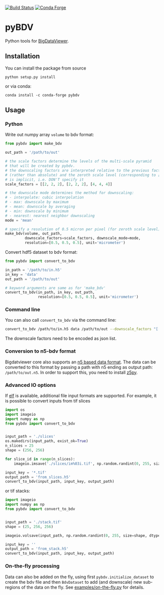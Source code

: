 [![Build Status](https://github.com/constantinpape/pybdv/workflows/build/badge.svg)](https://github.com/constantinpape/pybdv/actions)
[![Conda Forge](https://img.shields.io/conda/vn/conda-forge/pybdv.svg)](https://anaconda.org/conda-forge/pybdv)

# pyBDV

Python tools for [BigDataViewer](https://imagej.net/BigDataViewer).


## Installation

You can install the package from source
```
python setup.py install
```
or via conda:
```
conda install -c conda-forge pybdv
```


## Usage

### Python

Write out numpy array `volume` to bdv format:
```python
from pybdv import make_bdv

out_path = '/path/to/out'

# the scale factors determine the levels of the multi-scale pyramid
# that will be created by pybdv.
# the downscaling factors are interpreted relative to the previous factor
# (rather than absolute) and the zeroth scale level (corresponding to [1, 1, 1])
# is implicit, i.e. DON'T specify it
scale_factors = [[2, 2, 2], [2, 2, 2], [4, 4, 4]]

# the downscale mode determines the method for downscaling:
# - interpolate: cubic interpolation
# - max: downscale by maximum
# - mean: downscale by averaging
# - min: downscale by minimum
# - nearest: nearest neighbor downscaling
mode = 'mean'

# specify a resolution of 0.5 micron per pixel (for zeroth scale level)
make_bdv(volume, out_path,
         downscale_factors=scale_factors, downscale_mode=mode,
         resolution=[0.5, 0.5, 0.5], unit='micrometer')
```

Convert hdf5 dataset to bdv format:
```python
from pybdv import convert_to_bdv

in_path = '/path/to/in.h5'
in_key = 'data'
out_path = '/path/to/out'

# keyword arguments are same as for 'make_bdv'
convert_to_bdv(in_path, in_key, out_path,
               resolution=[0.5, 0.5, 0.5], unit='micrometer')
```

### Command line

You can also call `convert_to_bdv` via the command line:
```bash
convert_to_bdv /path/to/in.h5 data /path/to/out --downscale_factors "[[2, 2, 2], [2, 2, 2], [4, 4, 4]]" --downscale_mode nearest --resolution 0.5 0.5 0.5 --unit micrometer
```

The downscale factors need to be encoded as json list.


### Conversion to n5-bdv format

Bigdatviewer core also supports an [n5 based data format](https://github.com/bigdataviewer/bigdataviewer-core/blob/master/BDV%20N5%20format.md). The data can be converted to this format by passing a path with n5 ending as output path: `/path/to/out.n5`. In order to support this, you need to install [z5py](https://github.com/constantinpape/z5).


### Advanced IO options

If [elf](https://github.com/constantinpape/elf) is available, additional file input formats are supported.
For example, it is possible to convert inputs from tif slices

```python
import os
import imageio
import numpy as np
from pybdv import convert_to_bdv


input_path = './slices'
os.makedirs(input_path, exist_ok=True)
n_slices = 25
shape = (256, 256)

for slice_id in range(n_slices):
    imageio.imsave('./slices/im%03i.tif', np.random.randint(0, 255, size=shape, dtype='uint8'))

input_key = '*.tif'
output_path = 'from_slices.h5'
convert_to_bdv(input_path, input_key, output_path)
```

or tif stacks:

```python
import imageio
import numpy as np
from pybdv import convert_to_bdv


input_path = './stack.tif'
shape = (25, 256, 256)

imageio.volsave(input_path, np.random.randint(0, 255, size=shape, dtype='uint8'))

input_key = ''
output_path = 'from_stack.h5'
convert_to_bdv(input_path, input_key, output_path)
```

### On-the-fly processing

Data can also be added on the fly, using first `pybdv.initialize_dataset` to create the bdv file and then `BdvDataset` to 
add (and downscale) new sub-regions of the data on the fly. See [examples/on-the-fly.py](https://github.com/constantinpape/pybdv/blob/master/examples/on_the_fly.py) for details.
